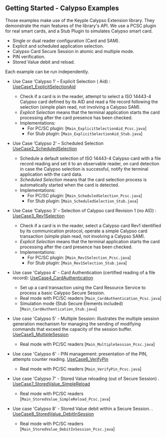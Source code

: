 Getting Started - Calypso Examples
---

Those examples make use of the Keyple Calypso Extension library. They demonstrate the main features of the library's
API. We use a PCSC plugin for real smart cards, and a Stub Plugin to simulates Calypso smart card.

* Single or dual reader configuration (Card and SAM).
* Explicit and scheduled application selection.
* Calypso Card Secure Session in atomic and multiple mode.
* PIN verification.
* Stored Value debit and reload.

Each example can be run independently.

* Use Case ‘Calypso 1’ – Explicit Selection (
  Aid) : [UseCase1_ExplicitSelectionAid](https://github.com/eclipse/keyple-java-card-calypso/tree/main/examples/src/main/java/org/eclipse/keyple/card/calypso/examples/UseCase1_ExplicitSelectionAid)
    * Check if a card is in the reader, attempt to select a ISO 14443-4 Calypso card defined by its AID and read a file
      record following the selection (simple plain read, not involving a Calypso SAM).
    * _Explicit Selection_ means that the terminal application starts the card processing after the card presence has
      been checked.
    * Implementations:
        * For PC/SC plugin: [`Main_ExplicitSelectionAid_Pcsc.java`]
        * For Stub plugin: [`Main_ExplicitSelectionAid_Stub.java`]
* Use Case ‘Calypso 2’ – Scheduled
  Selection [UseCase2_ScheduledSelection](https://github.com/eclipse/keyple-java-card-calypso/tree/main/examples/src/main/java/org/eclipse/keyple/card/calypso/examples/UseCase2_ScheduledSelection)
    * Schedule a default selection of ISO 14443-4 Calypso card with a file record reading and set it to an observable
      reader, on card detection in case the Calypso selection is successful, notify the terminal application with the
      card data.
    * _Scheduled Selection_ means that the card selection process is automatically started when the card is detected.
    * Implementations:
        * For PC/SC plugin: [`Main_ScheduledSelection_Pcsc.java`]
        * For Stub plugin: [`Main_ScheduledSelection_Stub.java`]
* Use Case ‘Calypso 3’ – Selection of Calypso card Revision 1 (no
  AID) : [UseCase3_Rev1Selection](https://github.com/eclipse/keyple-java-card-calypso/tree/main/examples/src/main/java/org/eclipse/keyple/card/calypso/examples/UseCase3_Rev1Selection)
    * Check if a card is in the reader, select a Calypso card Rev1 identified by its communication protocol, operate a
      simple Calypso card transaction (simple plain read, not involving a Calypso SAM).
    * _Explicit Selection_ means that the terminal application starts the card processing after the card presence has
      been checked.
    * Implementations:
        * For PC/SC plugin: [`Main_Rev1Selection_Pcsc.java`]
        * For Stub plugin: [`Main_Rev1Selection_Stub.java`]
* Use case 'Calypso 4' - Card Authentication (certified reading of a file
  record):  [UseCase4_CardAuthentication](https://github.com/eclipse/keyple-java-card-calypso/tree/main/examples/src/main/java/org/eclipse/keyple/card/calypso/examples/UseCase4_CardAuthentication)
    * Set up a card transaction using the Card Resource Service to process a basic Calypso Secure Session.
    * Real mode with PC/SC readers [`Main_CardAuthentication_Pcsc.java`]
    * Simulation mode  (Stub Secure Elements included) [`Main_CardAuthentication_Stub.java`]

* Use case 'Calypso 5' - Multiple Session: illustrates the multiple session generation mechanism for managing the
  sending of modifying commands that exceed the capacity of the session
  buffer. [UseCase5_MultipleSession](https://github.com/eclipse/keyple-java-card-calypso/tree/main/examples/src/main/java/org/eclipse/keyple/card/calypso/examples/UseCase5_MultipleSession)
    * Real mode with PC/SC readers [`Main_MultipleSession_Pcsc.java`]

* Use case 'Calypso 6' - PIN management: presentation of the PIN, attempts counter
  reading. [UseCase6_VerifyPin](https://github.com/eclipse/keyple-java-card-calypso/tree/main/examples/src/main/java/org/eclipse/keyple/card/calypso/examples/UseCase6_VerifyPin)
    * Real mode with PC/SC readers [`Main_VerifyPin_Pcsc.java`]

* Use case 'Calypso 7' - Stored Value reloading (out of Secure Session)
  . [UseCase7_StoredValue_SimpleReload](https://github.com/eclipse/keyple-java-card-calypso/tree/main/examples/src/main/java/org/eclipse/keyple/card/calypso/examples/UseCase7_StoredValue_SimpleReload)
    * Real mode with PC/SC readers [`Main_StoredValue_SimpleReload_Pcsc.java`]

* Use case 'Calypso 8' - Stored Value debit within a Secure Session.
  . [UseCase8_StoredValue_DebitInSession](https://github.com/eclipse/keyple-java-card-calypso/tree/main/examples/src/main/java/org/eclipse/keyple/card/calypso/examples/UseCase8_StoredValue_DebitInSession)
    * Real mode with PC/SC readers [`Main_StoredValue_DebitInSession_Pcsc.java`]